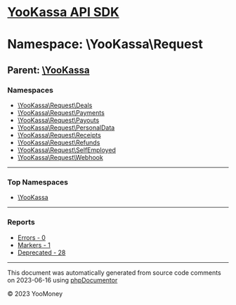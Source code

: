 # [YooKassa API SDK](../home.md)

# Namespace: \YooKassa\Request

## Parent: [\YooKassa](../namespaces/yookassa.md)

### Namespaces

* [\YooKassa\Request\Deals](../namespaces/yookassa-request-deals.md)
* [\YooKassa\Request\Payments](../namespaces/yookassa-request-payments.md)
* [\YooKassa\Request\Payouts](../namespaces/yookassa-request-payouts.md)
* [\YooKassa\Request\PersonalData](../namespaces/yookassa-request-personaldata.md)
* [\YooKassa\Request\Receipts](../namespaces/yookassa-request-receipts.md)
* [\YooKassa\Request\Refunds](../namespaces/yookassa-request-refunds.md)
* [\YooKassa\Request\SelfEmployed](../namespaces/yookassa-request-selfemployed.md)
* [\YooKassa\Request\Webhook](../namespaces/yookassa-request-webhook.md)

---

### Top Namespaces

* [\YooKassa](../namespaces/yookassa.md)

---

### Reports
* [Errors - 0](../reports/errors.md)
* [Markers - 1](../reports/markers.md)
* [Deprecated - 28](../reports/deprecated.md)

---

This document was automatically generated from source code comments on 2023-06-16 using [phpDocumentor](http://www.phpdoc.org/)

&copy; 2023 YooMoney